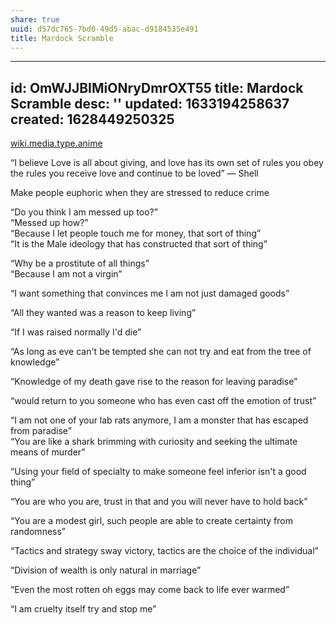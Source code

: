 ```yaml
---
share: true
uuid: d57dc765-7bd0-49d5-abac-d9184535e491
title: Mardock Scramble
---
```

---
id: OmWJJBIMiONryDmrOXT55
title: Mardock Scramble
desc: ''
updated: 1633194258637
created: 1628449250325
---
[wiki.media.type.anime](/a0b15bdd-022a-4893-b12a-db25bfb5e041)

“I believe Love is all about giving, and love has its own set of rules you obey the rules you receive love and continue to be loved” — Shell

Make people euphoric when they are stressed to reduce crime

“Do you think I am messed up too?”  
“Messed up how?”  
“Because I let people touch me for money, that sort of thing”  
“It is the Male ideology that has constructed that sort of thing”

“Why be a prostitute of all things”  
“Because I am not a virgin”

“I want something that convinces me I am not just damaged goods”

“All they wanted was a reason to keep living”

“If I was raised normally I'd die”

“As long as eve can't be tempted she can not try and eat from the tree of knowledge”

“Knowledge of my death gave rise to the reason for leaving paradise”

“would return to you someone who has even cast off the emotion of trust”

“I am not one of your lab rats anymore, I am a monster that has escaped from paradise”  
“You are like a shark brimming with curiosity and seeking the ultimate means of murder”

“Using your field of specialty to make someone feel inferior isn't a good thing”

“You are who you are, trust in that and you will never have to hold back”

“You are a modest girl, such people are able to create certainty from randomness”

“Tactics and strategy sway victory, tactics are the choice of the individual”

“Division of wealth is only natural in marriage”

“Even the most rotten oh eggs may come back to life ever warmed”

“I am cruelty itself try and stop me”